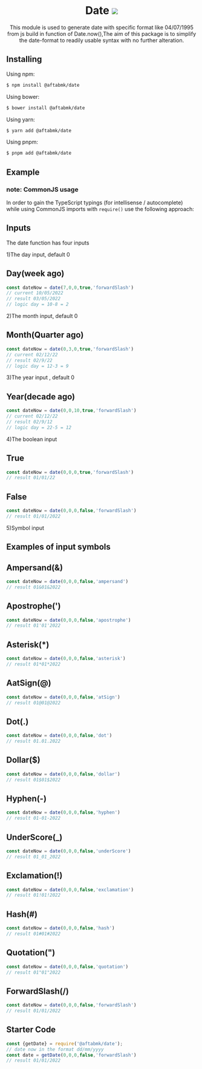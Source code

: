 <h1 align="center">
    Date
   <b>
        <a href="https://aftab.netlify.app"><img src="https://pluspng.com/img-png/clock-hd-png-clock-png-image-1399.png" /></a><br>
    </b>
</h1>
<p align="center">This module is used to generate date with specific format like 04/07/1995 from js build in function of Date.now(),The aim of this package is to simplify the date-format to readily usable syntax with no further alteration.</p>

## Installing

Using npm:

```bash
$ npm install @aftabmk/date
```

Using bower:

```bash
$ bower install @aftabmk/date
```

Using yarn:

```bash
$ yarn add @aftabmk/date
```

Using pnpm:

```bash
$ pnpm add @aftabmk/date
```

## Example

### note: CommonJS usage
In order to gain the TypeScript typings (for intellisense / autocomplete) while using CommonJS imports with `require()` use the following approach:

## Inputs
The date function has four inputs

1)The day input, default 0
## Day(week ago)
```js
const dateNow = date(7,0,0,true,'forwardSlash')
// current 10/05/2022
// result 03/05/2022
// logic day = 10-8 = 2
```
2)The month input, default 0
## Month(Quarter ago)
```js
const dateNow = date(0,3,0,true,'forwardSlash')
// current 02/12/22
// result 02/9/22
// logic day = 12-3 = 9
```
3)The year input , default 0
## Year(decade ago)
```js
const dateNow = date(0,0,10,true,'forwardSlash')
// current 02/12/22
// result 02/9/12
// logic day = 22-5 = 12
```
4)The boolean input
## True
```js
const dateNow = date(0,0,0,true,'forwardSlash')
// result 01/01/22
```
## False
```js
const dateNow = date(0,0,0,false,'forwardSlash')
// result 01/01/2022
```
5)Symbol input
## Examples of input symbols
## Ampersand(&)
```js
const dateNow = date(0,0,0,false,'ampersand')
// result 01&01&2022
```
## Apostrophe(')
```js
const dateNow = date(0,0,0,false,'apostrophe')
// result 01'01'2022
```
## Asterisk(*)
```js
const dateNow = date(0,0,0,false,'asterisk')
// result 01*01*2022
```
## AatSign(@)
```js
const dateNow = date(0,0,0,false,'atSign')
// result 01@01@2022
```
## Dot(.)
```js
const dateNow = date(0,0,0,false,'dot')
// result 01.01.2022
```
## Dollar($)
```js
const dateNow = date(0,0,0,false,'dollar')
// result 01$01$2022
``` 
## Hyphen(-)
```js
const dateNow = date(0,0,0,false,'hyphen')
// result 01-01-2022
``` 
## UnderScore(_)
```js
const dateNow = date(0,0,0,false,'underScore')
// result 01_01_2022
``` 
## Exclamation(!)
```js
const dateNow = date(0,0,0,false,'exclamation')
// result 01!01!2022
```
## Hash(#)
```js
const dateNow = date(0,0,0,false,'hash')
// result 01#01#2022
```
## Quotation(")
```js
const dateNow = date(0,0,0,false,'quotation')
// result 01"01"2022
```
## ForwardSlash(/)
```js
const dateNow = date(0,0,0,false,'forwardSlash')
// result 01/01/2022
```

## Starter Code

```js
const {getDate} = require('@aftabmk/date');
// date now in the format dd/mm/yyyy
const date = getDate(0,0,0,false,'forwardSlash')
// result 01/01/2022
```